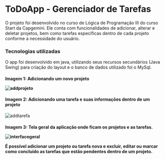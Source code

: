 
 <h1> ToDoApp - Gerenciador de Tarefas
</h1>




O projeto foi desenvolvido no curso de Lógica de Programação III do curso Start da Capgemini. Ele conta com funcionalidades de adicionar, alterar e deletar projetos, bem como tarefas específicas dentro de cada projeto conforme a necessidade do usuário.



<h3> Tecnologias utilizadas
</h3>


O app foi desenvolvido em java, utilizando seus recursos secundários (Java Swing) para criação do layout e o banco de dados utilizado foi o MySql.





<h4> Imagem 1: Adicionando um novo projeto



![addprojeto](https://user-images.githubusercontent.com/107159167/184231492-68478f88-ded4-4264-8789-e12f8b2364dc.png)




<h4> Imagem 2: Adicionando uma tarefa e suas informações dentro de um projeto
</h4>



![addtarefa](https://user-images.githubusercontent.com/107159167/184231661-b65f9a56-9756-46a6-b36c-212e476dc586.png)




<h4> Imagem 3: Tela geral da aplicação onde ficam os projetos e as tarefas.


![interfacegeral](https://user-images.githubusercontent.com/107159167/184231796-7042ed8c-9fa7-4cb9-abc7-445c61392ac2.png)



É possível adicionar um projeto ou tarefa nova e excluir, editar ou marcar como concluído as tarefas que estão pendentes dentro de um projeto. 

